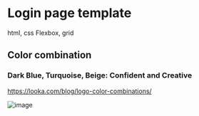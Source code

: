 # Login page template
html, css
Flexbox, grid

## Color combination
### Dark Blue, Turquoise, Beige: Confident and Creative
https://looka.com/blog/logo-color-combinations/

![image](https://user-images.githubusercontent.com/21175250/103134415-5c804d00-46b1-11eb-916d-9b541f1fe8f6.png)


